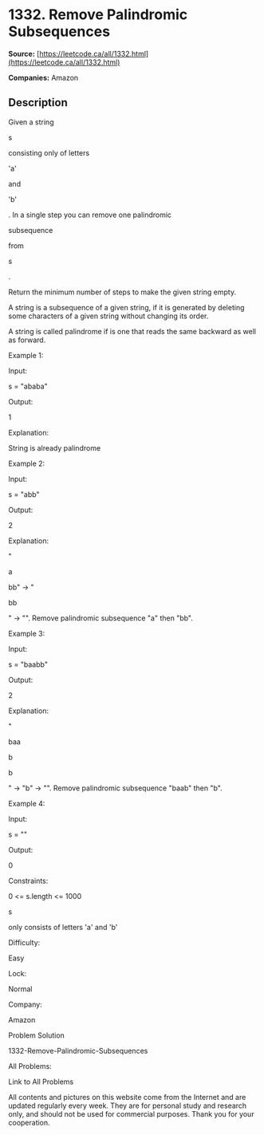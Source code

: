 # 1332. Remove Palindromic Subsequences

**Source:** [https://leetcode.ca/all/1332.html](https://leetcode.ca/all/1332.html)

**Companies:** Amazon

## Description

Given a string

s

consisting only of letters

'a'

and

'b'

. In a single step you can remove one palindromic

subsequence

from

s

.

Return the minimum number of steps to make the given string empty.

A string is a subsequence of a given string, if it is generated by deleting some
                characters of a given string without changing its order.

A string is called palindrome if is one that reads the same backward as well as
                forward.

Example 1:

Input:

s = "ababa"

Output:

1

Explanation:

String is already palindrome

Example 2:

Input:

s = "abb"

Output:

2

Explanation:

"

a

bb" -> "

bb

" -> "".
Remove palindromic subsequence "a" then "bb".

Example 3:

Input:

s = "baabb"

Output:

2

Explanation:

"

baa

b

b

" -> "b" -> "".
Remove palindromic subsequence "baab" then "b".

Example 4:

Input:

s = ""

Output:

0

Constraints:

0 <= s.length <= 1000

s

only consists of letters 'a' and 'b'

Difficulty:

Easy

Lock:

Normal

Company:

Amazon

Problem Solution

1332-Remove-Palindromic-Subsequences

All Problems:

Link to All Problems

All contents and pictures on this website come from the Internet and are updated regularly every week. They are for personal study and research only, and should not be used for commercial purposes. Thank you for your cooperation.

